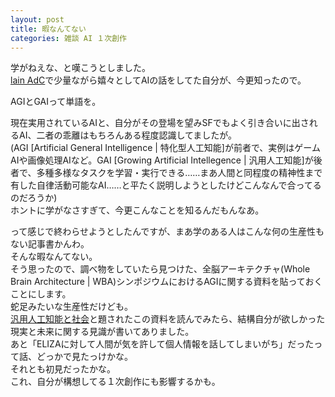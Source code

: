 ```yaml
---
layout: post
title: 暇なんてない
categories: 雑談 AI １次創作
---
```


学がねえな、と嘆こうとしました。  
[lain AdC](/2018-12-15-anime)で少量ながら嬉々としてAIの話をしてた自分が、今更知ったので。

AGIとGAIって単語を。

現在実用されているAIと、自分がその登場を望みSFでもよく引き合いに出されるAI、二者の乖離はもちろんある程度認識してましたが。  
(AGI [Artificial General Intelligence | 特化型人工知能]が前者で、実例はゲームAIや画像処理AIなど。GAI [Growing Artificial Intellegence | 汎用人工知能]が後者で、多種多様なタスクを学習・実行できる……まあ人間と同程度の精神性まで有した自律活動可能なAI……と平たく説明しようとしたけどこんなんで合ってるのだろうか)  
ホントに学がなさすぎて、今更こんなことを知るんだもんなあ。  

って感じで終わらせようとしたんですが、まあ学のある人はこんな何の生産性もない記事書かんわ。  
そんな暇なんてない。  
そう思ったので、調べ物をしていたら見つけた、全脳アーキテクチャ(Whole Brain Architecture | WBA)シンポジウムにおけるAGIに関する資料を貼っておくことにします。  
蛇足みたいな生産性だけども。  
[汎用人工知能と社会](https://www.slideshare.net/wba-initiative/ss-105452917)と題されたこの資料を読んでみたら、結構自分が欲しかった現実と未来に関する見識が書いてありました。  
あと「ELIZAに対して人間が気を許して個人情報を話してしまいがち」だったって話、どっかで見たっけかな。  
それとも初見だったかな。  
これ、自分が構想してる１次創作にも影響するかも。
